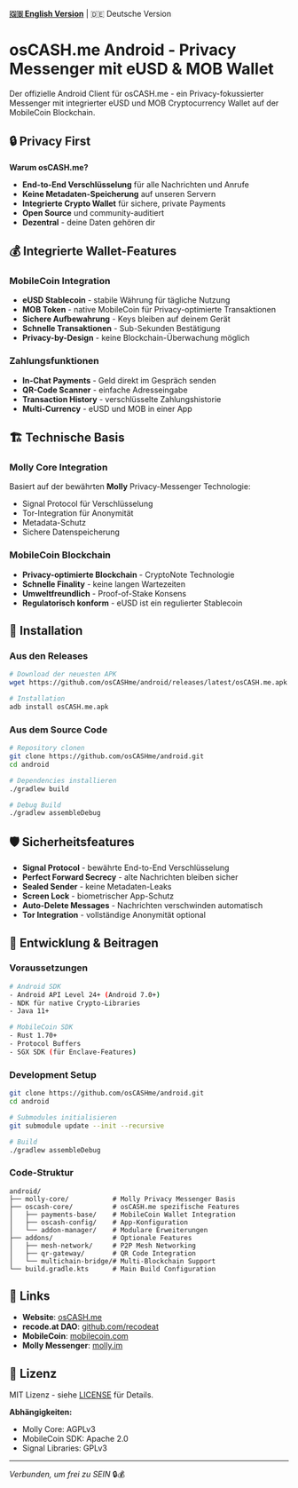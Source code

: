 **[🇬🇧 English Version](languages/en/README.md)** | 🇩🇪 Deutsche Version

# osCASH.me Android - Privacy Messenger mit eUSD & MOB Wallet

Der offizielle Android Client für osCASH.me - ein Privacy-fokussierter Messenger mit integrierter eUSD und MOB Cryptocurrency Wallet auf der MobileCoin Blockchain.

## 🔒 Privacy First

**Warum osCASH.me?**
- **End-to-End Verschlüsselung** für alle Nachrichten und Anrufe
- **Keine Metadaten-Speicherung** auf unseren Servern
- **Integrierte Crypto Wallet** für sichere, private Payments
- **Open Source** und community-auditiert
- **Dezentral** - deine Daten gehören dir

## 💰 Integrierte Wallet-Features

### MobileCoin Integration
- **eUSD Stablecoin** - stabile Währung für tägliche Nutzung
- **MOB Token** - native MobileCoin für Privacy-optimierte Transaktionen  
- **Sichere Aufbewahrung** - Keys bleiben auf deinem Gerät
- **Schnelle Transaktionen** - Sub-Sekunden Bestätigung
- **Privacy-by-Design** - keine Blockchain-Überwachung möglich

### Zahlungsfunktionen
- **In-Chat Payments** - Geld direkt im Gespräch senden
- **QR-Code Scanner** - einfache Adresseingabe
- **Transaction History** - verschlüsselte Zahlungshistorie
- **Multi-Currency** - eUSD und MOB in einer App

## 🏗️ Technische Basis

### Molly Core Integration
Basiert auf der bewährten **Molly** Privacy-Messenger Technologie:
- Signal Protocol für Verschlüsselung
- Tor-Integration für Anonymität
- Metadata-Schutz
- Sichere Datenspeicherung

### MobileCoin Blockchain
- **Privacy-optimierte Blockchain** - CryptoNote Technologie
- **Schnelle Finality** - keine langen Wartezeiten
- **Umweltfreundlich** - Proof-of-Stake Konsens
- **Regulatorisch konform** - eUSD ist ein regulierter Stablecoin

## 📱 Installation

### Aus den Releases
```bash
# Download der neuesten APK
wget https://github.com/osCASHme/android/releases/latest/osCASH.me.apk

# Installation
adb install osCASH.me.apk
```

### Aus dem Source Code
```bash
# Repository clonen
git clone https://github.com/osCASHme/android.git
cd android

# Dependencies installieren
./gradlew build

# Debug Build
./gradlew assembleDebug
```

## 🛡️ Sicherheitsfeatures

- **Signal Protocol** - bewährte End-to-End Verschlüsselung
- **Perfect Forward Secrecy** - alte Nachrichten bleiben sicher
- **Sealed Sender** - keine Metadaten-Leaks
- **Screen Lock** - biometrischer App-Schutz
- **Auto-Delete Messages** - Nachrichten verschwinden automatisch
- **Tor Integration** - vollständige Anonymität optional

## 🤝 Entwicklung & Beitragen

### Voraussetzungen
```bash
# Android SDK
- Android API Level 24+ (Android 7.0+)
- NDK für native Crypto-Libraries
- Java 11+

# MobileCoin SDK
- Rust 1.70+
- Protocol Buffers
- SGX SDK (für Enclave-Features)
```

### Development Setup
```bash
git clone https://github.com/osCASHme/android.git
cd android

# Submodules initialisieren
git submodule update --init --recursive

# Build
./gradlew assembleDebug
```

### Code-Struktur
```
android/
├── molly-core/           # Molly Privacy Messenger Basis
├── oscash-core/          # osCASH.me spezifische Features
│   ├── payments-base/    # MobileCoin Wallet Integration
│   ├── oscash-config/    # App-Konfiguration
│   └── addon-manager/    # Modulare Erweiterungen
├── addons/               # Optionale Features
│   ├── mesh-network/     # P2P Mesh Networking
│   ├── qr-gateway/       # QR Code Integration
│   └── multichain-bridge/# Multi-Blockchain Support
└── build.gradle.kts      # Main Build Configuration
```

## 🔗 Links

- **Website**: [osCASH.me](https://osCASH.me)
- **recode.at DAO**: [github.com/recodeat](https://github.com/recodeat)
- **MobileCoin**: [mobilecoin.com](https://mobilecoin.com)
- **Molly Messenger**: [molly.im](https://molly.im)

## 📄 Lizenz

MIT Lizenz - siehe [LICENSE](LICENSE) für Details.

**Abhängigkeiten:**
- Molly Core: AGPLv3
- MobileCoin SDK: Apache 2.0
- Signal Libraries: GPLv3

---

*Verbunden, um frei zu SEIN* 🔒💰
